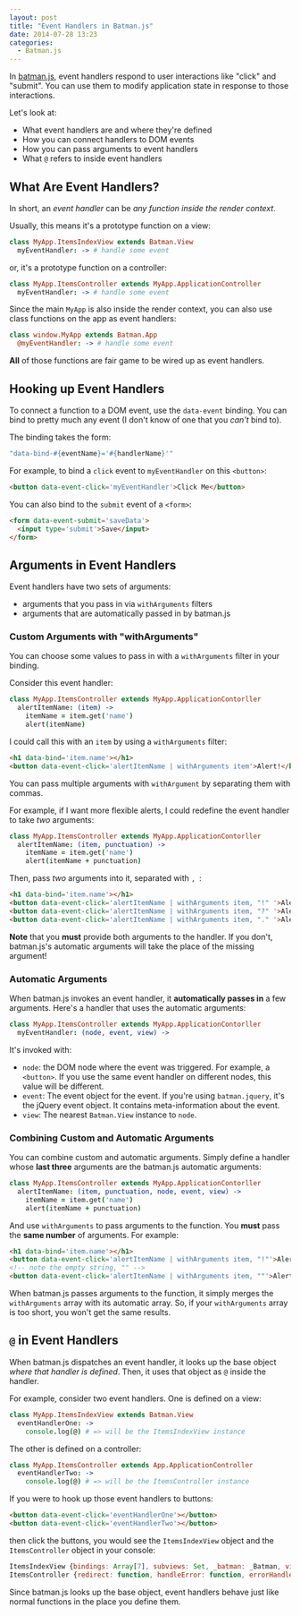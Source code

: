 ```yaml
---
layout: post
title: "Event Handlers in Batman.js"
date: 2014-07-28 13:23
categories:
  - Batman.js
---
```



In [batman.js](http://batmanjs.org), event handlers respond to user interactions like "click" and "submit". You can use them to modify application state in response to those interactions.

<!-- more -->

Let's look at:

- What event handlers are and where they're defined
- How you can connect handlers to DOM events
- How you can pass arguments to event handlers
- What `@` refers to inside event handlers

## What Are Event Handlers?

In short, an _event handler_ can be _any function inside the render context_.

Usually, this means it's a prototype function on a view:

```coffeescript
class MyApp.ItemsIndexView extends Batman.View
  myEventHandler: -> # handle some event
```

or, it's a prototype function on a controller:

```coffeescript
class MyApp.ItemsController extends MyApp.ApplicationController
  myEventHandler: -> # handle some event
```

Since the main `MyApp` is also inside the render context, you can also use class functions on the app as event handlers:

```coffeescript
class window.MyApp extends Batman.App
  @myEventHandler: -> # handle some event
```

__All__ of those functions are fair game to be wired up as event handlers.

## Hooking up Event Handlers

To connect a function to a DOM event, use the `data-event` binding. You can bind to pretty much any event (I don't know of one that you _can't_ bind to).

The binding takes the form:

```coffeescript
"data-bind-#{eventName}='#{handlerName}'"
```

For example, to bind a `click` event to `myEventHandler` on this `<button>`:

```html
<button data-event-click='myEventHandler'>Click Me</button>
```

You can also bind to the `submit` event of a `<form>`:

```html
<form data-event-submit='saveData'>
  <input type='submit'>Save</input>
</form>
```

## Arguments in Event Handlers

Event handlers have two sets of arguments:

- arguments that you pass in via `withArguments` filters
- arguments that are automatically passed in by batman.js

### Custom Arguments with "withArguments"

You can choose some values to pass in with a `withArguments` filter in your binding.

Consider this event handler:

```coffeescript
class MyApp.ItemsController extends MyApp.ApplicationContorller
  alertItemName: (item) ->
    itemName = item.get('name')
    alert(itemName)
```

I could call this with an `item` by using a `withArguments` filter:

```html
<h1 data-bind='item.name'></h1>
<button data-event-click='alertItemName | withArguments item'>Alert!</button>
```

You can pass multiple arguments with `withArgument` by separating them with commas.

For example, if I want more flexible alerts, I could redefine the event handler to take _two_ arguments:

```coffeescript
class MyApp.ItemsController extends MyApp.ApplicationContorller
  alertItemName: (item, punctuation) ->
    itemName = item.get('name')
    alert(itemName + punctuation)
```

Then, pass _two_ arguments into it, separated with `, `:

```html
<h1 data-bind='item.name'></h1>
<button data-event-click='alertItemName | withArguments item, "!" '>Alert!</button>
<button data-event-click='alertItemName | withArguments item, "?" '>Alert?</button>
<button data-event-click='alertItemName | withArguments item, "." '>Alert.</button>
```

__Note__ that you __must__ provide both arguments to the handler. If you don't, batman.js's automatic arguments will take the place of the missing argument!

### Automatic Arguments

When batman.js invokes an event handler, it __automatically passes in__ a few arguments. Here's a handler that uses the automatic arguments:

```coffeescript
class MyApp.ItemsController extends MyApp.ApplicationContorller
  myEventHandler: (node, event, view) ->
```

It's invoked with:

- `node`: the DOM node where the event was triggered. For example, a `<button>`. If you use the same event handler on different nodes, this value will be different.
- `event`: The event object for the event.  If you're using `batman.jquery`, it's the jQuery event object. It contains meta-information about the event.
- `view`: The nearest `Batman.View` instance to `node`.


### Combining Custom and Automatic Arguments

You can combine custom and automatic arguments. Simply define a handler whose __last three__ arguments are the batman.js automatic arguments:


```coffeescript
class MyApp.ItemsController extends MyApp.ApplicationContorller
  alertItemName: (item, punctuation, node, event, view) ->
    itemName = item.get('name')
    alert(itemName + punctuation)
```

And use `withArguments` to pass arguments to the function. You __must__ pass the __same number__ of arguments. For example:


```html
<h1 data-bind='item.name'></h1>
<button data-event-click='alertItemName | withArguments item, "!"'>Alert!</button>
<!-- note the empty string, "" -->
<button data-event-click='alertItemName | withArguments item, ""'>Alert</button>
```

When batman.js passes arguments to the function, it simply merges the `withArguments` array with its automatic array. So, if your `withArguments` array is too short, you won't get the same results.

## `@` in Event Handlers

When batman.js dispatches an event handler, it looks up the base object _where that handler is defined_. Then, it uses that object as `@` inside the handler.

For example, consider two event handlers. One is defined on a view:

```coffeescript
class MyApp.ItemsIndexView extends Batman.View
  eventHandlerOne: ->
    console.log(@) # => will be the ItemsIndexView instance
```

The other is defined on a controller:

```coffeescript
class MyApp.ItemsController extends App.ApplicationController
  eventHandlerTwo: ->
    console.log(@) # => will be the ItemsController instance
```

If you were to hook up those event handlers to buttons:

```html
<button data-event-click='eventHandlerOne'></button>
<button data-event-click='eventHandlerTwo'></button>
```

then click the buttons, you would see the `ItemsIndexView` object and the `ItemsController` object in your console:

```javascript
ItemsIndexView {bindings: Array[7], subviews: Set, _batman: _Batman, viewClass: function, source: "events/index"…}
ItemsController {redirect: function, handleError: function, errorHandler: function, _batman: _Batman, _actionFrames: Array[0]…}
```

Since batman.js looks up the base object, event handlers behave just like normal functions in the place you define them.
